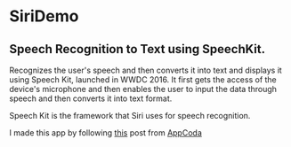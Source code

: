 # SiriDemo
## Speech Recognition to Text using SpeechKit.
Recognizes the user's speech and then converts it into text and displays it using Speech Kit, launched in WWDC 2016. It first gets the access of the device's microphone and then enables the user to input the data through speech and then converts it into text format.

Speech Kit is the framework that Siri uses for speech recognition.

I made this app by following [this](http://www.appcoda.com/siri-speech-framework/) post from [AppCoda](http://www.appcoda.com)
